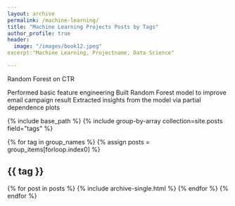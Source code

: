 ```yaml
---
layout: archive
permalink: /machine-learning/
title: "Machine Learning Projects Posts by Tags"
author_profile: true
header:
  image: "/images/book12.jpeg"
excerpt:"Machine Learning, Projectname, Data Science"

---
```



Random Forest on CTR   

Performed basic feature engineering
Built Random Forest model to improve email campaign result 
Extracted insights from the model via partial dependence plots



{% include base_path %}
{% include group-by-array collection=site.posts field="tags" %}

{% for tag in group_names %}
  {% assign posts = group_items[forloop.index0] %}
  <h2 id="{{ tag | slugify }}" class="archive__subtitle">{{ tag }}</h2>
  {% for post in posts %}
    {% include archive-single.html %}
  {% endfor %}
{% endfor %}
